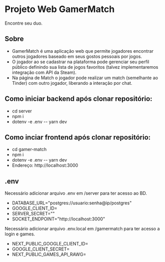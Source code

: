 # Projeto Web GamerMatch
Encontre seu duo.

## Sobre

- GamerMatch é uma aplicação web que permite jogadores encontrar outros jogadores baseado em seus gostos pessoais por jogos. 
- O jogador ao se cadastrar na plataforma pode gerenciar seu perfil público definindo sua lista de jogos favoritos (talvez implementaremos integração com API da Steam).
- Na página de Match o jogador pode realizar um match (semelhante ao Tinder) com outro jogador, liberando a interação por chat.

## Como iniciar backend após clonar repositório:
- cd server
- npm i
- dotenv -e .env -- yarn dev

## Como inciar frontend após clonar repositório:
- cd gamer-match
- npm i
- dotenv -e .env -- yarn dev
- Endereço: http://localhost:3000

## .env
Necessário adicionar arquivo .env em /server para ter acesso ao BD.

- DATABASE_URL="postgres://usuario:senha@ip/postgres"
- GOOGLE_CLIENT_ID=
- SERVER_SECRET=""
- SOCKET_ENDPOINT="http://localhost:3000"

Necessário adicionar arquivo .env.local em /gamermatch para ter acesso a login e games.
- NEXT_PUBLIC_GOOGLE_CLIENT_ID=
- GOOGLE_CLIENT_SECRET=
- NEXT_PUBLIC_GAMES_API_RAWG=
